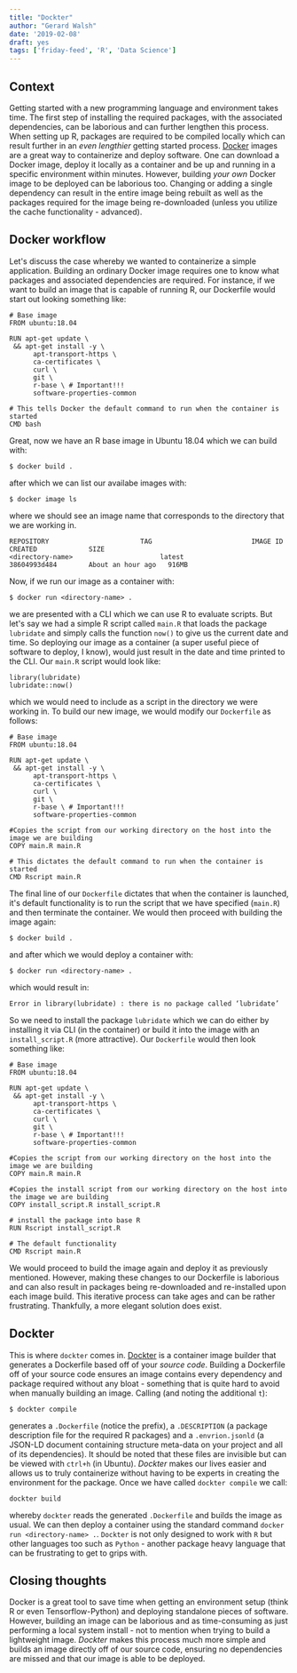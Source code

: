 ```yaml
---
title: "Dockter"
author: "Gerard Walsh"
date: '2019-02-08'
draft: yes
tags: ['friday-feed', 'R', 'Data Science']
---
```


## Context

Getting started with a new programming language and environment takes time. The first step of installing the required packages, with the associated dependencies, can be laborious and can further lengthen this process. When setting up R, packages are required to be compiled locally which can result further in an _even lengthier_ getting started process. [Docker](https://www.docker.com/why-docker) images are a great way to containerize and deploy software. One can download a Docker image, deploy it locally as a container and be up and running in a specific environment within minutes. However, building _your own_ Docker image to be deployed can be laborious too. Changing or adding a single dependency can result in the entire image being rebuilt as well as the packages required for the image being re-downloaded (unless you utilize the cache functionality - advanced). 
  
## Docker workflow

Let's discuss the case whereby we wanted to containerize a simple application. Building an ordinary Docker image requires one to know what packages and associated dependencies are required. For instance, if we want to build an image that is capable of running R, our Dockerfile would start out looking something like:
```
# Base image
FROM ubuntu:18.04

RUN apt-get update \
 && apt-get install -y \
      apt-transport-https \
      ca-certificates \
      curl \
      git \
      r-base \ # Important!!!
      software-properties-common
      
# This tells Docker the default command to run when the container is started
CMD bash
```
Great, now we have an R base image in Ubuntu 18.04 which we can build with:
```
$ docker build .
``` 
after which we can list our availabe images with: 
```
$ docker image ls
```
where we should see an image name that corresponds to the directory that we are working in.
```
REPOSITORY                       TAG                         IMAGE ID            CREATED             SIZE
<directory-name>                      latest                      38604993d484        About an hour ago   916MB
```
Now, if we run our image as a container with:
```
$ docker run <directory-name> .
```
we are presented with a CLI which we can use R to evaluate scripts. But let's say we had a simple R script called `main.R` that loads the package `lubridate` and simply calls the function `now()` to give us the current date and time. So deploying our image as a container (a super useful piece of software to deploy, I know), would just result in the date and time printed to the CLI. Our `main.R` script would look like:
```
library(lubridate)
lubridate::now()
```
which we would need to include as a script in the directory we were working in. To build our new image, we would modify our `Dockerfile` as follows:
```
# Base image
FROM ubuntu:18.04

RUN apt-get update \
 && apt-get install -y \
      apt-transport-https \
      ca-certificates \
      curl \
      git \
      r-base \ # Important!!!
      software-properties-common
      
#Copies the script from our working directory on the host into the image we are building
COPY main.R main.R
      
# This dictates the default command to run when the container is started
CMD Rscript main.R
```
The final line of our `Dockerfile` dictates that when the container is launched, it's default functionality is to run the script that we have specified (`main.R`) and then terminate the container. We would then proceed with building the image again:
```
$ docker build .
``` 
and after which we would deploy a container with:
```
$ docker run <directory-name> .
```
which would result in:
```
Error in library(lubridate) : there is no package called ‘lubridate’
```
So we need to install the package `lubridate` which we can do either by installing it via CLI (in the container) or build it into the image with an `install_script.R` (more attractive). Our `Dockerfile` would then look something like:
```
# Base image
FROM ubuntu:18.04

RUN apt-get update \
 && apt-get install -y \
      apt-transport-https \
      ca-certificates \
      curl \
      git \
      r-base \ # Important!!!
      software-properties-common
      
#Copies the script from our working directory on the host into the image we are building
COPY main.R main.R

#Copies the install script from our working directory on the host into the image we are building
COPY install_script.R install_script.R

# install the package into base R
RUN Rscript install_script.R

# The default functionality
CMD Rscript main.R
```
We would proceed to build the image again and deploy it as previously mentioned. However, making these changes to our Dockerfile is laborious and can also result in packages being re-downloaded and re-installed upon each image build. This iterative process can take ages and can be rather frustrating. Thankfully, a more elegant solution does exist. 

## Dockter

This is where `dockter` comes in. [Dockter](https://github.com/stencila/dockter#roadmap) is a container image builder that generates a Dockerfile based off of your _source code_. Building a Dockerfile off of your source code ensures an image contains every dependency and package required without any bloat - something that is quite hard to avoid when manually building an image. Calling (and noting the additional `t`):
```
$ dockter compile
```
generates a `.Dockerfile` (notice the prefix), a `.DESCRIPTION` (a package description file for the required R packages) and a `.envrion.jsonld` (a JSON-LD document containing structure meta-data on your project and all of its dependencies). It should be noted that these files are invisible but can be viewed with `ctrl+h` (in Ubuntu). _Dockter_ makes our lives easier and allows us to truly containerize without having to be experts in creating the environment for the package. Once we have called `dockter compile` we call:
```
dockter build 
```
whereby `dockter` reads the generated `.Dockerfile` and builds the image as usual. We can then deploy a container using the standard command `docker run <directory-name> .`. `Dockter` is not only designed to work with `R` but other languages too such as `Python` - another package heavy language that can be frustrating to get to grips with. 

## Closing thoughts

Docker is a great tool to save time when getting an environment setup (think R or even Tensorflow-Python) and deploying standalone pieces of software. However, building an image can be laborious and as time-consuming as just performing a local system install - not to mention when trying to build a lightweight image. _Dockter_ makes this process much more simple and builds an image directly off of our source code, ensuring no dependencies are missed and that our image is able to be deployed. 
